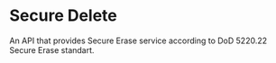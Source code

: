 # Secure Delete
An API that provides Secure Erase service according to DoD 5220.22 Secure Erase standart.
